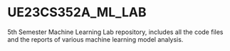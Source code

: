 # UE23CS352A_ML_LAB
5th Semester Machine Learning Lab repository, includes all the code files and the reports of various machine learning model analysis.
